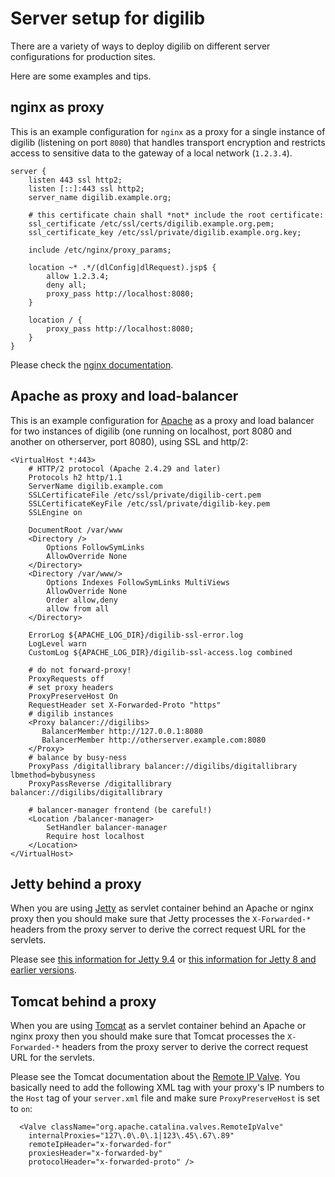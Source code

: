 # Server setup for digilib

There are a variety of ways to deploy digilib on different server configurations for production sites. 

Here are some examples and tips.

## nginx as proxy

This is an example configuration for `nginx` as a proxy for a single instance
of digilib (listening on port `8080`) that handles transport encryption and
restricts access to sensitive data to the gateway of a local network
(`1.2.3.4`).

```nginx
server {
    listen 443 ssl http2;
    listen [::]:443 ssl http2;
    server_name digilib.example.org;

    # this certificate chain shall *not* include the root certificate:
    ssl_certificate /etc/ssl/certs/digilib.example.org.pem;
    ssl_certificate_key /etc/ssl/private/digilib.example.org.key;

    include /etc/nginx/proxy_params;

    location ~* .*/(dlConfig|dlRequest).jsp$ {
        allow 1.2.3.4;
        deny all;
        proxy_pass http://localhost:8080;
    }

    location / {
        proxy_pass http://localhost:8080;
    }
}
```

Please check the [nginx documentation](nginx.org/en/docs/).

## Apache as proxy and load-balancer

This is an example configuration for [Apache](https://httpd.apache.org/) as a proxy and load balancer for two instances of 
digilib (one running on localhost, port 8080 and another on otherserver, port 8080), using SSL and http/2:

```
<VirtualHost *:443>
    # HTTP/2 protocol (Apache 2.4.29 and later)
    Protocols h2 http/1.1
    ServerName digilib.example.com
    SSLCertificateFile /etc/ssl/private/digilib-cert.pem
    SSLCertificateKeyFile /etc/ssl/private/digilib-key.pem
    SSLEngine on

    DocumentRoot /var/www
    <Directory />
        Options FollowSymLinks
        AllowOverride None
    </Directory>
    <Directory /var/www/>
        Options Indexes FollowSymLinks MultiViews
        AllowOverride None
        Order allow,deny
        allow from all
    </Directory>

    ErrorLog ${APACHE_LOG_DIR}/digilib-ssl-error.log
    LogLevel warn
    CustomLog ${APACHE_LOG_DIR}/digilib-ssl-access.log combined

    # do not forward-proxy!
    ProxyRequests off
    # set proxy headers
    ProxyPreserveHost On
    RequestHeader set X-Forwarded-Proto "https"
    # digilib instances 
    <Proxy balancer://digilibs>
       BalancerMember http://127.0.0.1:8080
       BalancerMember http://otherserver.example.com:8080
    </Proxy>
    # balance by busy-ness
    ProxyPass /digitallibrary balancer://digilibs/digitallibrary lbmethod=bybusyness
    ProxyPassReverse /digitallibrary balancer://digilibs/digitallibrary

    # balancer-manager frontend (be careful!)
    <Location /balancer-manager>
        SetHandler balancer-manager
        Require host localhost
    </Location>
</VirtualHost>
```

## Jetty behind a proxy

When you are using [Jetty](https://www.eclipse.org/jetty/) as servlet container behind an Apache or nginx proxy
then you should make sure that Jetty processes the `X-Forwarded-*` headers from the proxy server to derive the 
correct request URL for the servlets.

Please see [this information for Jetty 9.4](http://www.eclipse.org/jetty/documentation/9.4.x/configuring-connectors.html#_proxy_load_balancer_connection_configuration)
or [this information for Jetty 8 and earlier versions](https://wiki.eclipse.org/Jetty/Tutorial/Apache#Configuring_mod_proxy_http).

## Tomcat behind a proxy

When you are using [Tomcat](https://tomcat.apache.org) as a servlet container behind an Apache or nginx proxy then 
you should make sure that Tomcat processes the `X-Forwarded-*` headers from the proxy server to derive the 
correct request URL for the servlets.

Please see the Tomcat documentation about the [Remote IP Valve](https://tomcat.apache.org/tomcat-9.0-doc/config/valve.html#Remote_IP_Valve).
You basically need to add the following XML tag with your proxy's IP numbers to the `Host` tag of your `server.xml` file
and make sure `ProxyPreserveHost` is set to `on`:

```
  <Valve className="org.apache.catalina.valves.RemoteIpValve"
    internalProxies="127\.0\.0\.1|123\.45\.67\.89"
    remoteIpHeader="x-forwarded-for" 
    proxiesHeader="x-forwarded-by" 
    protocolHeader="x-forwarded-proto" />
```


